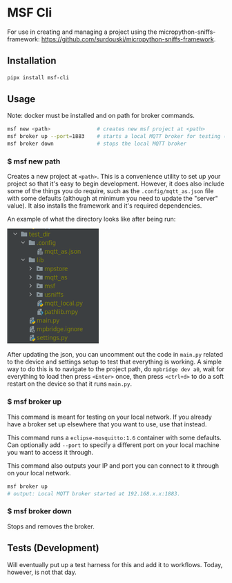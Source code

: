 # MSF Cli

For use in creating and managing a project using the micropython-sniffs-framework: https://github.com/surdouski/micropython-sniffs-framework.

## Installation

```bash
pipx install msf-cli
```

## Usage

Note: docker must be installed and on path for broker commands.

```bash
msf new <path>               # creates new msf project at <path>
msf broker up --port=1883    # starts a local MQTT broker for testing (--port is optional, default is 1883)
msf broker down              # stops the local MQTT broker
```

### $ msf new path

Creates a new project at `<path>`. This is a convenience utility to set up your project so that it's easy to begin
development. However, it does also include some of the things you do require, such as the `.config/mqtt_as.json`
file with some defaults (although at minimum you need to update the "server" value). It also installs the framework and
it's required dependencies.

An example of what the directory looks like after being run:

![img.png](img.png)

After updating the json, you can uncomment
out the code in `main.py` related to the device and settings setup to test that everything is working. A simple way to
do this is to navigate to the project path, do `mpbridge dev a0`, wait for everything to load then press `<Enter>` once,
then press `<ctrl+d>` to do a soft restart on the device so that it runs `main.py`.

### $ msf broker up

This command is meant for testing on your local network. If you already have a broker set up elsewhere that
you want to use, use that instead.

This command runs a `eclipse-mosquitto:1.6` container with some defaults. Can optionally add `--port` to specify
a different port on your local machine you want to access it through.

This command also outputs your IP and port you can connect to it through on your local network.

```bash
msf broker up
# output: Local MQTT broker started at 192.168.x.x:1883.
```

### $ msf broker down

Stops and removes the broker.

## Tests (Development)

Will eventually put up a test harness for this and add it to workflows. Today, however, is not that day.